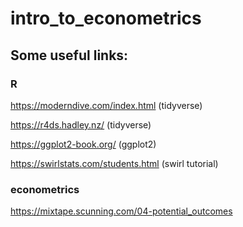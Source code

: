 # intro_to_econometrics

## Some useful links:
### R
https://moderndive.com/index.html (tidyverse) 

https://r4ds.hadley.nz/ (tidyverse) 

https://ggplot2-book.org/ (ggplot2) 

https://swirlstats.com/students.html (swirl tutorial) 

### econometrics
https://mixtape.scunning.com/04-potential_outcomes
